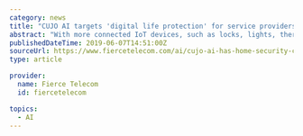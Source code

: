 ```yaml
---
category: news
title: "CUJO AI targets 'digital life protection' for service providers and their customers"
abstract: "With more connected IoT devices, such as locks, lights, thermostats and cameras on home networks, there's an increased need for better security. CUJO AI is tackling the \"digital life protection\" problem through its artificial intelligence-based (AI ..."
publishedDateTime: 2019-06-07T14:51:00Z
sourceUrl: https://www.fiercetelecom.com/ai/cujo-ai-has-home-security-covered-for-both-service-providers-and-their-customers
type: article

provider:
  name: Fierce Telecom
  id: fiercetelecom

topics:
  - AI
---
```

